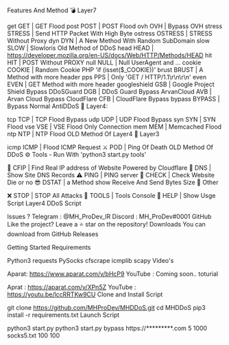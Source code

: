 Features And Method
💣 Layer7

get GET | GET Flood
post POST | POST Flood
ovh OVH | Bypass OVH
stress STRESS | Send HTTP Packet With High Byte
ostress OSTRESS | STRESS Without Proxy
dyn DYN | A New Method With Random SubDomain
slow SLOW | Slowloris Old Method of DDoS
head HEAD | https://developer.mozilla.org/en-US/docs/Web/HTTP/Methods/HEAD
hit HIT | POST Without PROXY
null NULL | Null UserAgent and ...
cookie COOKIE | Random Cookie PHP 'if (isset($_COOKIE))'
brust BRUST | A Method with more header
pps PPS | Only 'GET / HTTP/1.1\r\n\r\n'
even EVEN | GET Method with more header
googleshield GSB | Google Project Shield Bypass
DDoSGuard DGB | DDoS Guard Bypass
ArvanCloud AVB | Arvan Cloud Bypass
CloudFlare CFB | CloudFlare Bypass
bypass BYPASS | Bypass Normal AntiDDoS
🧨 Layer4:

tcp TCP | TCP Flood Bypass
udp UDP | UDP Flood Bypass
syn SYN | SYN Flood
vse VSE | VSE Flood Only Connection
mem MEM | Memcached Flood
ntp NTP | NTP Flood OLD Method Of Layer4
🏹 Layer3

icmp ICMP | Flood ICMP Request
⚔️ POD | Ping Of Death OLD Method Of DDoS
⚙️ Tools - Run With 'python3 start.py tools'

🌟 CFIP | Find Real IP address of Website Powered by Cloudflare
🔪 DNS | Show Site DNS Records
⚠️ PING | PING server
📌 CHECK | Check Website Die or no
😎 DSTAT | a Method show Receive And Send Bytes Size
🎩 Other

❌ STOP | STOP All Attacks
🌠 TOOLS | Tools Console
👑 HELP | Show Usge Script
Layer4 DDoS Script

Issues ?
Telegram : @MH_ProDev_IR
Discord : MH_ProDev#0001
GitHub
Like the project? Leave a ⭐ star on the repository!
Downloads
You can download from GitHub Releases

Getting Started
Requirements

Python3
requests
PySocks
cfscrape
icmplib
scapy
Video's

Aparat: https://www.aparat.com/v/bHcP9
YouTube : Coming soon..
toturial

Aprat : https://aparat.com/v/XPn5Z
YouTube : https://youtu.be/lccRRTKw9CU
Clone and Install Script

git clone https://github.com/MHProDev/MHDDoS.git
cd MHDDoS
pip3 install -r requirements.txt
Launch Script

python3 start.py
python3 start.py bypass https://*********.com 5 1000 socks5.txt 100 100
